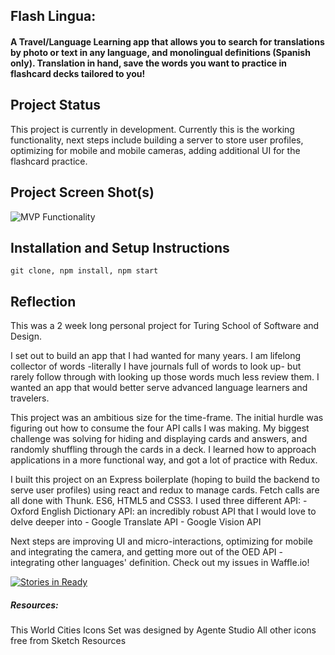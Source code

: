 ## Flash Lingua:
#### A Travel/Language Learning app that allows you to search for translations by photo or text in any language, and monolingual definitions (Spanish only). Translation in hand, save the words you want to practice in flashcard decks tailored to you!

## Project Status
This project is currently in development. Currently this is the working functionality, next steps include building a server to store user profiles, optimizing for mobile and mobile cameras, adding additional UI for the flashcard practice.

## Project Screen Shot(s)   

![MVP Functionality](http://g.recordit.co/6vwMJHJv81.gif)

## Installation and Setup Instructions

`git clone, npm install, npm start`

## Reflection

  This was a 2 week long personal project for Turing School of Software and Design.

  I set out to build an app that I had wanted for many years. I am lifelong collector of words -literally I have journals full of words to look up- but rarely follow through with looking up those words much less review them. I wanted an app that would better serve advanced language learners and travelers.

  This project was an ambitious size for the time-frame. The initial hurdle was figuring out how to consume the four API calls I was making. My biggest challenge was solving for hiding and displaying cards and answers, and randomly shuffling through the cards in a deck. I learned how to approach applications in a more functional way, and got a lot of practice with Redux.

  I built this project on an Express boilerplate (hoping to build the backend to serve user profiles) using react and redux to manage cards. Fetch calls are all done with Thunk. ES6, HTML5 and CSS3. I used three different API: 
      - Oxford English Dictionary API: an incredibly robust API that I would love to delve deeper into
      - Google Translate API
      - Google Vision API

  Next steps are improving UI and micro-interactions, optimizing for mobile and integrating the camera, and getting more out of the OED API -integrating other languages' definition. Check out my issues in Waffle.io!

  [![Stories in Ready](https://badge.waffle.io/lauraturk/lt-flash-cards-express.png?label=ready&title=Ready)](https://waffle.io/lauraturk/lt-flash-cards-express?utm_source=badge)



##### Resources:
This World Cities Icons Set was designed by Agente Studio
All other icons free from Sketch Resources
